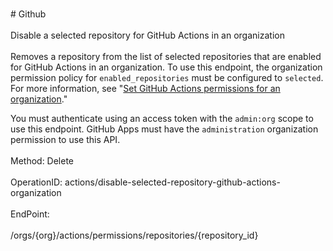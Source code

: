 <br>#     Github</br>
<br>Disable a selected repository for GitHub Actions in an organization</br>
<br>Removes a repository from the list of selected repositories that are enabled for GitHub Actions in an organization. To use this endpoint, the organization permission policy for `enabled_repositories` must be configured to `selected`. For more information, see "[Set GitHub Actions permissions for an organization](#set-github-actions-permissions-for-an-organization)."

You must authenticate using an access token with the `admin:org` scope to use this endpoint. GitHub Apps must have the `administration` organization permission to use this API.</br>
<br>Method: Delete</br>
<br>OperationID: actions/disable-selected-repository-github-actions-organization</br>
<br>EndPoint:</br>
<br>/orgs/{org}/actions/permissions/repositories/{repository_id}</br>
